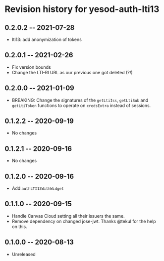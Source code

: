 # Revision history for yesod-auth-lti13

## 0.2.0.2 -- 2021-07-28

* lti13: add anonymization of tokens

## 0.2.0.1 -- 2021-02-26

* Fix version bounds
* Change the LTI-RI URL as our previous one got deleted (?!)

## 0.2.0.0 -- 2021-01-09

* BREAKING: Change the signatures of the `getLtiIss`, `getLtiSub` and
  `getLtiToken` functions to operate on `credsExtra` instead of sessions.

## 0.1.2.2 -- 2020-09-19

* No changes

## 0.1.2.1 -- 2020-09-16

* No changes

## 0.1.2.0 -- 2020-09-16

* Add `authLTI13WithWidget`

## 0.1.1.0 -- 2020-09-15

* Handle Canvas Cloud setting all their issuers the same.
* Remove dependency on changed jose-jwt. Thanks @tekul for the help on this.

## 0.1.0.0 -- 2020-08-13

* Unreleased

